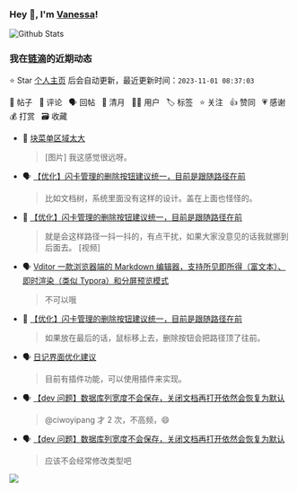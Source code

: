 ### Hey 👋, I'm [Vanessa](http://vanessa.b3log.org/)!

![Github Stats](https://github-readme-stats.vercel.app/api?username=Vanessa219&show_icons=true)

<!--events start -->

### 我在[链滴](https://ld246.com)的近期动态

⭐️ Star [个人主页](https://github.com/Vanessa219/Vanessa219) 后会自动更新，最近更新时间：`2023-11-01 08:37:03`

📝 帖子 &nbsp; 💬 评论 &nbsp; 🗣 回帖 &nbsp; 🌙 清月 &nbsp; 👨‍💻 用户 &nbsp; 🏷️ 标签 &nbsp; ⭐️ 关注 &nbsp; 👍 赞同 &nbsp; 💗 感谢 &nbsp; 💰 打赏 &nbsp; 🗃 收藏

* 💬 [块菜单区域太大](https://ld246.com/article/1698742398737/comment/1698752516585#comments)

  > [图片] 我这感觉很远呀。
* 🗣 [【优化】闪卡管理的删除按钮建议统一，目前是跟随路径在前](https://ld246.com/article/1698651729093/comment/1698743117968#comments)

  > 比如文档树，系统里面没有这样的设计。盖在上面也怪怪的。
* 💬 [【优化】闪卡管理的删除按钮建议统一，目前是跟随路径在前](https://ld246.com/article/1698651729093/comment/1698741724026#comments)

  > 就是会这样路径一抖一抖的，有点干扰，如果大家没意见的话我就挪到后面去。 [视频]
* 🗣 [Vditor 一款浏览器端的 Markdown 编辑器，支持所见即所得（富文本）、即时渲染（类似 Typora）和分屏预览模式](https://ld246.com/article/1549638745630/comment/1698736760833#comments)

  > 不可以哦
* 💬 [【优化】闪卡管理的删除按钮建议统一，目前是跟随路径在前](https://ld246.com/article/1698651729093/comment/1698654090650#comments)

  > 如果放在最后的话，鼠标移上去，删除按钮会把路径顶了往前。
* 🗣 [日记界面优化建议](https://ld246.com/article/1666247459669/comment/1698645484948#comments)

  > 目前有插件功能，可以使用插件来实现。
* 🗣 [【dev 问题】数据库列宽度不会保存，关闭文档再打开依然会恢复为默认](https://ld246.com/article/1698591240662/comment/1698625235510#comments)

  > @ciwoyipang 才 2 次，不高频，😄
* 🗣 [【dev 问题】数据库列宽度不会保存，关闭文档再打开依然会恢复为默认](https://ld246.com/article/1698591240662/comment/1698625235510#comments)

  > 应该不会经常修改类型吧


<!--events end -->

<a title="Hits" target="_blank" href="https://github.com/Vanessa219/Vanessa219"><img src="https://hits.b3log.org/Vanessa219/Vanessa219.svg"></a>
